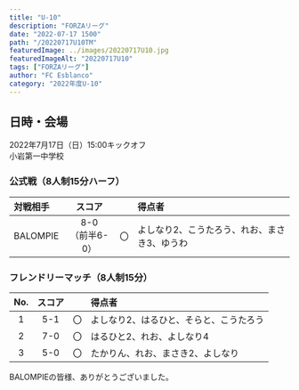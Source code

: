 ```yaml
---
title: "U-10"
description: "FORZAリーグ"
date: "2022-07-17 1500"
path: "/20220717U10TM"
featuredImage: ../images/20220717U10.jpg
featuredImageAlt: "20220717U10"
tags: ["FORZAリーグ"]
author: "FC Esblanco"
category: "2022年度U-10"
---
```


## 日時・会場

2022年7月17日（日）15:00キックオフ<br>
小岩第一中学校

### 公式戦（8人制15分ハーフ）　

| 対戦相手| スコア |   | 得点者  |
|:----|:------:|:-:|:--------|
| BALOMPIE | 8-0<br>（前半6-0） | 〇 |よしなり2、こうたろう、れお、まさき3、ゆうわ|


### フレンドリーマッチ（8人制15分）

| No.| スコア |   | 得点者  |
|:--:|:------:|:-:|:--------|
| 1  | 5-1 | 〇 |よしなり2、はるひと、そらと、こうたろう|
| 2  | 7-0 | 〇 |はるひと2、れお、よしなり4|
| 3  | 5-0 | 〇 |たかりん、れお、まさき2、よしなり|


BALOMPIEの皆様、ありがとうございました。